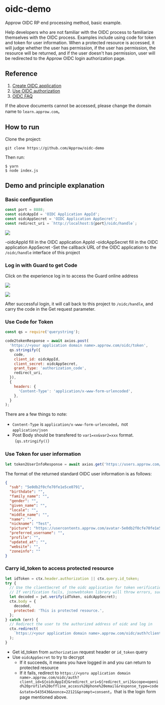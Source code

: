 # oidc-demo

Approw OIDC RP end processing method, basic example.

Help developers who are not familiar with the OIDC process to familiarize themselves with the OIDC process. Examples include using code for token and token for user information. When a protected resource is accessed, it will judge whether the user has permission, if the user has permission, the resource will be returned, and if the user doesn't has permission, user will be redirected to the Approw OIDC login authorization page.

## Reference

1. [Create OIDC application](https://docs.approw.com/approw/advanced/oidc/create-oidc)
2. [Use OIDC authorization](https://docs.approw.com/approw/advanced/oidc/oidc-authorization)
3. [OIDC FAQ](https://docs.approw.com/approw/advanced/oidc/oidc-params)

If the above documents cannot be accessed, please change the domain name to `learn.approw.com`。

## How to run

Clone the project:

```
git clone https://github.com/Approw/oidc-demo
```

Then run:

```
$ yarn
$ node index.js
```

## Demo and principle explanation

### Basic configuration

```javascript
const port = 8888;
const oidcAppId = 'OIDC Application AppId';
const oidcAppSecret = 'OIDC Application AppSecret';
const redirect_uri = `http://localhost:${port}/oidc/handle`;
```

![](http://lcjim-img.oss-cn-beijing.aliyuncs.com/2020-01-04-073932.png)

-oidcAppId fill in the OIDC application AppId
-oidcAppSecret fill in the OIDC application AppSecret
-Set the callback URL of the OIDC application to the `/oidc/handle` interface of this project

### Log in with Guard to get Code

Click on the experience log in to access the Guard online address

![](http://lcjim-img.oss-cn-beijing.aliyuncs.com/2020-01-04-074203.png)

![](http://lcjim-img.oss-cn-beijing.aliyuncs.com/2020-01-04-074319.png)

After successful login, it will call back to this project to `/oidc/handle`, and carry the code in the Get request parameter.

### Use Code for Token

```javascript
const qs = require('querystring');

code2tokenResponse = await axios.post(
  'https://<your application domain name>.approw.com/oidc/token',
  qs.stringify({
    code,
    client_id: oidcAppId,
    client_secret: oidcAppSecret,
    grant_type: 'authorization_code',
    redirect_uri,
  }),
  {
    headers: {
      'Content-Type': 'application/x-www-form-urlencoded',
    },
  }
);
```

There are a few things to note:

- `Content-Type` is `application/x-www-form-urlencoded`，not `application/json`
- Post Body should be transfered to `var1=xx&var2=xxx` format.（`qs.stringify()`）

### Use Token for user information

```javascript
let token2UserInfoResponse = await axios.get('https://users.approw.com/oidc/me?access_token=' + access_token);
```

The format of the returned standard OIDC user information is as follows:

```json
{
  "sub": "5e0db2f0cfe70fe1e5ce0791",
  "birthdate": "",
  "family_name": "",
  "gender": "",
  "given_name": "",
  "locale": "",
  "middle_name": "",
  "name": "",
  "nickname": "Test",
  "picture": "https://usercontents.approw.com/avatar-5e0db2f0cfe70fe1e5ce0791-1577956080139",
  "preferred_username": "",
  "profile": "",
  "updated_at": "",
  "website": "",
  "zoneinfo": ""
}
```

### Carry id_token to access protected resource

```javascript
let idToken = ctx.header.authorization || ctx.query.id_token;
try {
  // Use the clientSecret of the oidc application for token verification
  // If verification fails, jsonwebtoken library will throw errors, such as token expired, signature error
  let decoded = jwt.verify(idToken, oidcAppSecret);
  ctx.body = {
    decoded,
    protected: 'This is protected resource.',
  };
} catch (err) {
  // Redirect the user to the authorized address of oidc and log in
  ctx.redirect(
    `https://<your application domain name>.approw.com/oidc/auth?client_id=${oidcAppId}&redirect_uri=${redirect_uri}&scope=openid%20profile%20offline_access%20phone%20email&response_type=code&state=5435436&nonce=22121&prompt=consent`
  );
}
```

- Get id_token from `authorization` request header or `id_token` query
- Use `oidcAppSecret` to try to decrypt
  - If it succeeds, it means you have logged in and you can return to protected resource
  - If it fails, redirect to `https://<yoru application domain name>.approw.com/oidc/auth?client_id=${oidcAppId}&redirect_uri=${redirect_uri}&scope=openid%20profile%20offline_access%20phone%20email&response_type=code&state=5435436&nonce=22121&prompt=consent`，that is the login form page mentioned above.
